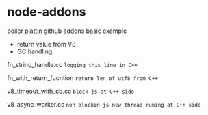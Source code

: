 # node-addons

boiler plattin github addons
basic example
* return value from V8
* GC handling

fn_string_handle.cc `logging this line in C++`

fn_with_return_fucntion `return len of utf8 from C++`

v8_timeout_with_cb.cc `block js at C++ side `

v8_async_worker.cc `non blockin js new thread runing at C++ side `
